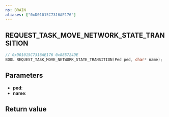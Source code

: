 ```yaml
---
ns: BRAIN
aliases: ["0xD01015C7316AE176"]
---
```

## REQUEST_TASK_MOVE_NETWORK_STATE_TRANSITION

```c
// 0xD01015C7316AE176 0x885724DE
BOOL REQUEST_TASK_MOVE_NETWORK_STATE_TRANSITION(Ped ped, char* name);
```

## Parameters
* **ped**:
* **name**:

## Return value
